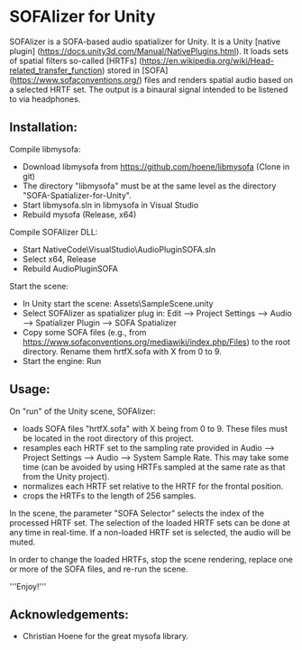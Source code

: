 # SOFAlizer for Unity

SOFAlizer is a SOFA-based audio spatializer for Unity. It is a Unity [native plugin] (https://docs.unity3d.com/Manual/NativePlugins.html). It loads sets of spatial filters so-called [HRTFs] (https://en.wikipedia.org/wiki/Head-related_transfer_function) stored in [SOFA] (https://www.sofaconventions.org/) files and renders spatial audio based on a selected HRTF set. The output is a binaural signal intended to be listened to via headphones. 


Installation:
-------------

Compile libmysofa:
* Download libmysofa from https://github.com/hoene/libmysofa (Clone in git)
* The directory "libmysofa" must be at the same level as the directory "SOFA-Spatializer-for-Unity".
* Start libmysofa.sln in libmysofa in Visual Studio
* Rebuild mysofa (Release, x64)

Compile SOFAlizer DLL:
* Start NativeCode\VisualStudio\AudioPluginSOFA.sln
* Select x64, Release
* Rebuild AudioPluginSOFA 

Start the scene:
* In Unity start the scene: Assets\SampleScene.unity
* Select SOFAlizer as spatializer plug in: Edit --> Project Settings --> Audio --> Spatializer Plugin --> SOFA Spatializer
* Copy some SOFA files (e.g., from https://www.sofaconventions.org/mediawiki/index.php/Files) to the root directory. Rename them hrtfX.sofa with X from 0 to 9. 
* Start the engine: Run

Usage:
------
On "run" of the Unity scene, SOFAlizer:
* loads SOFA files "hrtfX.sofa" with X being from 0 to 9. These files must be located in the root directory of this project. 
* resamples each HRTF set to the sampling rate provided in Audio --> Project Settings --> Audio --> System Sample Rate. This may take some time (can be avoided by using HRTFs sampled at the same rate as that from the Unity project). 
* normalizes each HRTF set relative to the HRTF for the frontal position. 
* crops the HRTFs to the length of 256 samples. 

In the scene, the parameter "SOFA Selector" selects the index of the processed HRTF set. The selection of the loaded HRTF sets can be done at any time in real-time. If a non-loaded HRTF set is selected, the audio will be muted.

In order to change the loaded HRTFs, stop the scene rendering, replace one or more of the SOFA files, and re-run the scene. 

'''Enjoy!'''


Acknowledgements:
-----------------

* Christian Hoene for the great mysofa library. 
